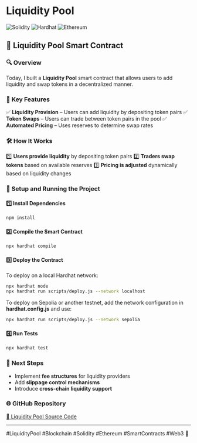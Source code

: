  # Liquidity Pool

![Solidity](https://img.shields.io/badge/Solidity-^0.8.20-blue)
![Hardhat](https://img.shields.io/badge/Hardhat-%E2%9C%94-yellow)
![Ethereum](https://img.shields.io/badge/Ethereum-Smart%20Contracts-green)

## 📅 **Liquidity Pool Smart Contract**

### 🔍 **Overview**
Today, I built a **Liquidity Pool** smart contract that allows users to add liquidity and swap tokens in a decentralized manner.

### 📜 **Key Features**
✅ **Liquidity Provision** – Users can add liquidity by depositing token pairs
✅ **Token Swaps** – Users can trade between token pairs in the pool
✅ **Automated Pricing** – Uses reserves to determine swap rates

### 🛠️ **How It Works**
1️⃣ **Users provide liquidity** by depositing token pairs
2️⃣ **Traders swap tokens** based on available reserves
3️⃣ **Pricing is adjusted** dynamically based on liquidity changes

### 🚀 **Setup and Running the Project**
#### **1️⃣ Install Dependencies**
```sh
npm install
```

#### **2️⃣ Compile the Smart Contract**
```sh
npx hardhat compile
```

#### **3️⃣ Deploy the Contract**
To deploy on a local Hardhat network:
```sh
npx hardhat node  
npx hardhat run scripts/deploy.js --network localhost
```
To deploy on Sepolia or another testnet, add the network configuration in **hardhat.config.js** and use:
```sh
npx hardhat run scripts/deploy.js --network sepolia
```

#### **4️⃣ Run Tests**
```sh
npx hardhat test
```

### 🔗 **Next Steps**
- Implement **fee structures** for liquidity providers
- Add **slippage control mechanisms**
- Introduce **cross-chain liquidity support**

### 🌐 **GitHub Repository**
[🔗 Liquidity Pool Source Code](https://github.com/your-repository-link)

---
#LiquidityPool #Blockchain #Solidity #Ethereum #SmartContracts #Web3 🚀
